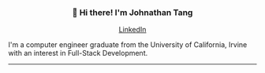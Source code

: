 <h3 align="center">👋 Hi there! I'm Johnathan Tang</h3>
<p align="center">
  <a href="https://www.linkedin.com/in/johnathan-tang-452241173/">LinkedIn</a> 
</p>

I'm a computer engineer graduate from the University of California, Irvine with an interest in Full-Stack Development. 


---


<!--
**lauragift21/lauragift21** is a ✨ _special_ ✨ repository because its `README.md` (this file) appears on your GitHub profile.

Here are some ideas to get you started:

- 🔭 I’m currently working on ...
- 🌱 I’m currently learning ...
- 👯 I’m looking to collaborate on ...
- 🤔 I’m looking for help with ...
- 💬 Ask me about ...
- 📫 How to reach me: ...
- 😄 Pronouns: ...
- ⚡ Fun fact: ...
-->
